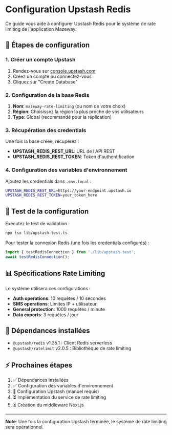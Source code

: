 # Configuration Upstash Redis

Ce guide vous aide à configurer Upstash Redis pour le système de rate limiting de l'application Mazeway.

## 🚀 Étapes de configuration

### 1. Créer un compte Upstash
1. Rendez-vous sur [console.upstash.com](https://console.upstash.com)
2. Créez un compte ou connectez-vous
3. Cliquez sur "Create Database"

### 2. Configuration de la base Redis
1. **Nom**: `mazeway-rate-limiting` (ou nom de votre choix)
2. **Région**: Choisissez la région la plus proche de vos utilisateurs
3. **Type**: Global (recommandé pour la réplication)

### 3. Récupération des credentials
Une fois la base créée, récupérez :
- **UPSTASH_REDIS_REST_URL**: URL de l'API REST
- **UPSTASH_REDIS_REST_TOKEN**: Token d'authentification

### 4. Configuration des variables d'environnement
Ajoutez les credentials dans `.env.local` :

```bash
UPSTASH_REDIS_REST_URL=https://your-endpoint.upstash.io
UPSTASH_REDIS_REST_TOKEN=your_token_here
```

## 🧪 Test de la configuration

Exécutez le test de validation :

```bash
npx tsx lib/upstash-test.ts
```

Pour tester la connexion Redis (une fois les credentials configurés) :

```typescript
import { testRedisConnection } from './lib/upstash-test';
await testRedisConnection();
```

## 📊 Spécifications Rate Limiting

Le système utilisera ces configurations :

- **Auth operations**: 10 requêtes / 10 secondes
- **SMS operations**: Limites IP + utilisateur
- **General protection**: 1000 requêtes / minute
- **Data exports**: 3 requêtes / jour

## 🔧 Dépendances installées

- `@upstash/redis` v1.35.1 : Client Redis serverless
- `@upstash/ratelimit` v2.0.5 : Bibliothèque de rate limiting

## ⚡ Prochaines étapes

1. ✅ Dépendances installées
2. ✅ Configuration des variables d'environnement
3. 🔄 Configuration Upstash (manuel requis)
4. ⏳ Implémentation du service de rate limiting
5. ⏳ Création du middleware Next.js

---

**Note**: Une fois la configuration Upstash terminée, le système de rate limiting sera opérationnel.
